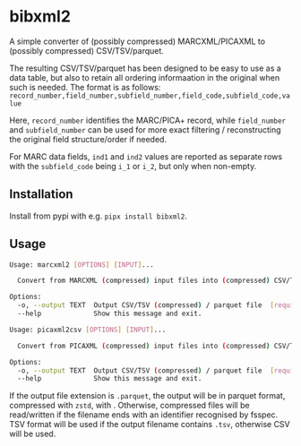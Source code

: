 # bibxml2

A simple converter of (possibly compressed) MARCXML/PICAXML to (possibly compressed) CSV/TSV/parquet.

The resulting CSV/TSV/parquet has been designed to be easy to use as a data table, but also to retain all ordering informaation in the original when such is needed. The format is as follows:
`record_number,field_number,subfield_number,field_code,subfield_code,value`

Here, `record_number` identifies the MARC/PICA+ record, while `field_number` and `subfield_number` can be used for more exact filtering / reconstructing the original field structure/order if needed.

For MARC data fields, `ind1` and `ind2` values are reported as separate rows with the `subfield_code` being `i_1` or `i_2`, but only when non-empty.

## Installation

Install from pypi with e.g. `pipx install bibxml2`.

## Usage

```sh
Usage: marcxml2 [OPTIONS] [INPUT]...

  Convert from MARCXML (compressed) input files into (compressed) CSV/TSV/parquet

Options:
  -o, --output TEXT  Output CSV/TSV (compressed) / parquet file  [required]
  --help             Show this message and exit.
```

```sh
Usage: picaxml2csv [OPTIONS] [INPUT]...

  Convert from PICAXML (compressed) input files into (compressed) CSV/TSV/parquet

Options:
  -o, --output TEXT  Output CSV/TSV (compressed) / parquet file  [required]
  --help             Show this message and exit.
```

If the output file extension is `.parquet`, the output will be in parquet format, compressed with `zstd`, with . Otherwise, compressed files will be read/written if the filename ends with an identifier recognised by fsspec. TSV format will be used if the output filename contains `.tsv`, otherwise CSV will be used.
